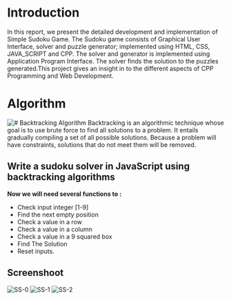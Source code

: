 # Introduction
In this report, we present the detailed development and implementation of Simple Sudoku Game. The Sudoku game consists of Graphical User Interface, solver and puzzle generator; implemented using HTML, CSS, JAVA_SCRIPT and CPP. The solver and generator is implemented using Application Program Interface. The solver finds the solution to the puzzles generated.This project gives an insight in to the different aspects of CPP Programming and Web Development.


# Algorithm
![# Backtracking Algorithm](https://www.simplilearn.com/ice9/free_resources_article_thumb/BackTracking%20Algorithm%20-%20Soni/state-space-tree-in-backtracking-algorithm.png)
Backtracking is an algorithmic technique whose goal is to use brute force to find all solutions to a problem. It entails gradually compiling a set of all possible solutions. Because a problem will have constraints, solutions that do not meet them will be removed.

## Write a sudoku solver in JavaScript using backtracking algorithms

**Now we will need several functions to :**

 - Check input integer [1-9]
 - Find the next empty position
 - Check a value in a row
 - Check a value in a column
 - Check a value in a 9 squared box
 - Find The Solution
 - Reset inputs.

## Screenshoot
![SS-0](https://user-images.githubusercontent.com/97800277/202715346-27fcfd7e-05d8-4604-9ec0-d14f5eb00749.png)
![SS-1](https://user-images.githubusercontent.com/97800277/202714556-5ee933eb-6ba6-426e-a1e4-a816e393bd6b.png)
![SS-2](https://user-images.githubusercontent.com/97800277/202715191-87716ad3-f79a-40fb-ab5c-c76aa16b4baf.png)
